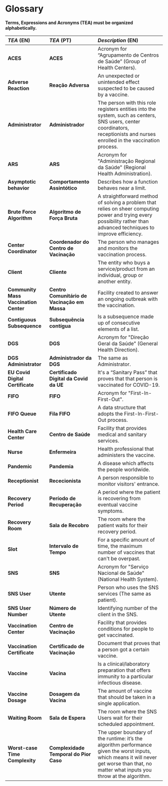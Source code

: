 # Glossary

**Terms, Expressions and Acronyms (TEA) must be organized alphabetically.**

| **_TEA_** (EN)                        | **_TEA_** (PT)                               | **_Description_** (EN)                                                                                                                                                                     |
| :------------------------------------ | :------------------------------------------- | :----------------------------------------------------------------------------------------------------------------------------------------------------------------------------------------- |
| **ACES**                              | **ACES**                                     | Acronym for “Agrupamento de Centros de Saúde” (Group of Health Centers).                                                                                                                   |
| **Adverse Reaction**                  | **Reação Adversa**                           | An unexpected or unintended effect suspected to be caused by a vaccine.                                                                                                                    |
| **Administrator**                     | **Administrador**                            | The person with this role registers entities into the system, such as centers, SNS users, center coordinators, receptionists and nurses enrolled in the vaccination process.               |
| **ARS**                               | **ARS**                                      | Acronym for "Administração Regional da Saúde" (Regional Health Administration).                                                                                                            |
| **Asymptotic behavior**               | **Comportamento Assintótico**                | Describes how a function behaves near a limit.                                                                                                                                             |
| **Brute Force Algorithm**             | **Algoritmo de Força Bruta**                 | A straightforward method of solving a problem that relies on sheer computing power and trying every possibility rather than advanced techniques to improve efficiency.                     |
| **Center Coordinator**                | **Coordenador do Centro de Vacinação**       | The person who manages and monitors the vaccination process.                                                                                                                               |
| **Client**                            | **Cliente**                                  | The entity who buys a service/product from an individual, group or another entity.                                                                                                         |
| **Community Mass Vaccination Center** | **Centro Comunitário de Vacinação em Massa** | Facility created to answer an ongoing outbreak with the vaccination.                                                                                                                       |
| **Contiguous Subsequence**            | **Subsequência contígua**                    | Is a subsequence made up of consecutive elements of a list.                                                                                                                                |
| **DGS**                               | **DGS**                                      | Acronym for "Direção Geral da Saúde" (General Health Direction).                                                                                                                           |
| **DGS Administrator**                 | **Administrador da DGS**                     | The same as Administrator.                                                                                                                                                                 |
| **EU Covid Digital Certificate**      | **Certificado Digital da Covid da UE**       | It's a “Sanitary Pass” that proves that that person is vaccinated for COVID-19.                                                                                                            |
| **FIFO**                              | **FIFO**                                     | Acronym for "First-In-First-Out".                                                                                                                                                          |
| **FIFO Queue**                        | **Fila FIFO**                                | A data structure that adopts the First-In-First-Out process.                                                                                                                               |
| **Health Care Center**                | **Centro de Saúde**                          | Facility that provides medical and sanitary services.                                                                                                                                      |
| **Nurse**                             | **Enfermeira**                               | Health professional that administers the vaccine.                                                                                                                                          |
| **Pandemic**                          | **Pandemia**                                 | A disease which affects the people worldwide.                                                                                                                                              |
| **Receptionist**                      | **Rececionista**                             | A person responsible to monitor visitors' entrance.                                                                                                                                        |
| **Recovery Period**                   | **Período de Recuperação**                   | A period where the patient is recovering from eventual vaccine symptoms.                                                                                                                   |
| **Recovery Room**                     | **Sala de Recobro**                          | The room where the patient waits for their recovery period.                                                                                                                                |
| **Slot**                              | **Intervalo de Tempo**                       | For a specific amount of time, the maximum number of vaccines that can't be overpast.                                                                                                      |
| **SNS**                               | **SNS**                                      | Acronym for "Serviço Nacional de Saúde" (National Health System).                                                                                                                          |
| **SNS User**                          | **Utente**                                   | Person who uses the SNS services (The same as patient).                                                                                                                                    |
| **SNS User Number**                   | **Número de Utente**                         | Identifying number of the client in the SNS.                                                                                                                                               |
| **Vaccination Center**                | **Centro de Vacinação**                      | Facility that provides conditions for people to get vaccinated.                                                                                                                            |
| **Vaccination Certificate**           | **Certificado de Vacinação**                 | Document that proves that a person got a certain vaccine.                                                                                                                                  |
| **Vaccine**                           | **Vacina**                                   | Is a clinical/laboratory preparation that offers immunity to a particular infectious disease.                                                                                              |
| **Vaccine Dosage**                    | **Dosagem da Vacina**                        | The amount of vaccine that should be taken in a single application.                                                                                                                        |
| **Waiting Room**                      | **Sala de Espera**                           | The room where the SNS Users wait for their scheduled appointment.                                                                                                                         |
| **Worst-case Time Complexity**        | **Complexidade Temporal do Pior Caso**       | The upper boundary of the runtime: it’s the algorithm performance given the worst inputs, which means it will never get worse than that, no matter what inputs you throw at the algorithm. |
